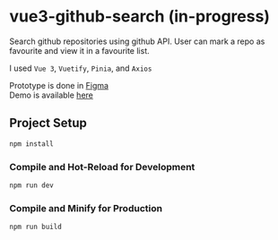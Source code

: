 # vue3-github-search (in-progress)

Search github repositories using github API. User can mark a repo as favourite and view it in a favourite list.

I used `Vue 3`, `Vuetify`, `Pinia`, and `Axios`

Prototype is done in <a href="https://www.figma.com/proto/VdCieLr8fdnDBMtHjZ4snf/Github-Search-App?page-id=0%3A1&node-id=1%3A2&viewport=384%2C1597%2C5.21&scaling=scale-down&starting-point-node-id=1%3A2&show-proto-sidebar=1" target="_blank">Figma</a>  
Demo is available <a href="https://vue3-github-search.netlify.app">here</a>

## Project Setup

```sh
npm install
```

### Compile and Hot-Reload for Development

```sh
npm run dev
```

### Compile and Minify for Production

```sh
npm run build
```
